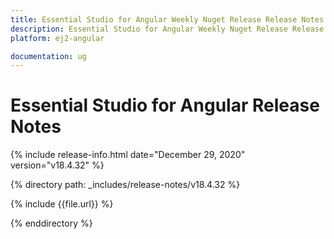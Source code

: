 ```yaml
---
title: Essential Studio for Angular Weekly Nuget Release Release Notes  
description: Essential Studio for Angular Weekly Nuget Release Release Notes  
platform: ej2-angular

documentation: ug
---
```


# Essential Studio for  Angular  Release Notes  

{% include release-info.html date="December 29, 2020"   version="v18.4.32"  %} 

{% directory path: _includes/release-notes/v18.4.32 %}

{% include {{file.url}} %}

{% enddirectory %}
